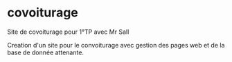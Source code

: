 # covoiturage
Site de covoiturage pour 1°TP avec Mr Sall


Creation d'un site pour le convoiturage avec gestion des pages web et de la base de donnée attenante. 
